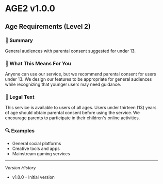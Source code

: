 # AGE2 v1.0.0

## Age Requirements (Level 2)

### 📌 Summary
General audiences with parental consent suggested for under 13.

### 👤 What This Means For You
Anyone can use our service, but we recommend parental consent for users under 13. We design our features to be appropriate for general audiences while recognizing that younger users may need guidance.

### 📜 Legal Text
This service is available to users of all ages. Users under thirteen (13) years of age should obtain parental consent before using the service. We encourage parents to participate in their children's online activities.

### 🔍 Examples
- General social platforms
- Creative tools and apps
- Mainstream gaming services

---
*Version History*
- v1.0.0 - Initial version